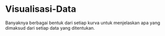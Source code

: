 # Visualisasi-Data
Banyaknya berbagai bentuk dari setiap kurva untuk menjelaskan apa yang dimaksud dari setiap data yang ditentukan. 

